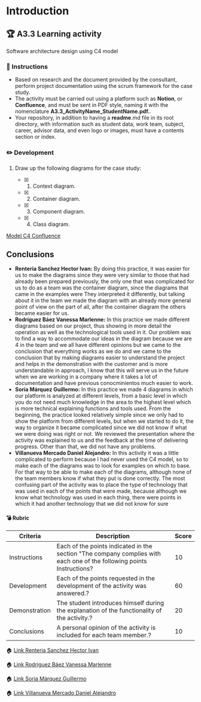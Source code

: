 # Introduction

## :trophy: A3.3 Learning activity

Software architecture design using C4 model

### :blue_book: Instructions

- Based on research and the document provided by the consultant, perform project documentation using the scrum framework for the case study.
- The activity must be carried out using a platform such as **Notion**, or **Confluence**, and must be sent in PDF style, naming it with the nomenclature **A3.3_ActivityName_StudentName.pdf.**.
- Your repository, in addition to having a **readme**.md file in its root directory, with information such as student data, work team, subject, career, advisor data, and even logo or images, must have a contents section or index.

### :pencil2: Development

1. Draw up the following diagrams for the case study:
   
   - [x] 1. Context diagram.
   - [x] 2. Container diagram.
   - [x] 3. Component diagram.
   - [x] 4. Class diagram.


[Model C4 Confluence](../PDF/Model-C4.pdf)


## Conclusions 
*  **Renteria Sanchez Hector Ivan:** By doing this practice, it was easier for us to make the diagrams since they were very similar to those that had already been prepared previously, the only one that was complicated for us to do as a team was the container diagram, since the diagrams that came in the examples were They interpreted it differently, but talking about it in the team we made the diagram with an already more general point of view on the part of all, after the container diagram the others became easier for us.
*  **Rodríguez Báez Vanessa Marlenne:** In this practice we made different diagrams based on our project, thus showing in more detail the operation as well as the technological tools used in it. Our problem was to find a way to accommodate our ideas in the diagram because we are 4 in the team and we all have different opinions but we came to the conclusion that everything works as we do and we came to the conclusion that by making diagrams easier to understand the project and helps in the demonstration with the customer and is more understandable in approach, I know that this will serve us in the future when we are working in a company where it takes a lot of documentation and have previous conocminientos much easier to work.
*  **Soria Márquez Guillermo:** In this practice we made 4 diagrams in which our platform is analyzed at different levels, from a basic level in which you do not need much knowledge in the area to the highest level which is more technical explaining functions and tools used. From the beginning, the practice looked relatively simple since we only had to show the platform from different levels, but when we started to do it, the way to organize it became complicated since we did not know if what we were doing was right or not. We reviewed the presentation where the activity was explained to us and the feedback at the time of delivering progress. Other than that, we did not have any problems.
*  **Villanueva Mercado Daniel Alejandro:** In this activity it was a little complicated to perform because I had never used the C4 model, so to make each of the diagrams was to look for examples on which to base. For that way to be able to make each of the diagrams, although none of the team members know if what they put is done correctly. The most confusing part of the activity was to place the type of technology that was used in each of the points that were made, because although we know what technology was used in each thing, there were points in which it had another technology that we did not know for sure

#### :bomb: Rubric

| Criteria     | Description                                                                                  | Score |
| ------------- | -------------------------------------------------------------------------------------------- | ------- |
| Instructions | Each of the points indicated in the section "The company complies with each one of the following points Instructions?            | 10      |  
| Development    | Each of the points requested in the development of the activity was answered.?     | 60      |
| Demonstration  | The student introduces himself during the explanation of the functionality of the activity.?            | 20      |
| Conclusions  | A personal opinion of the activity is included for each team member.? | 10      |

:house: [Link Renteria Sanchez Hector Ivan](https://github.com/IvanRenteria/Analisis-Avanzado-de-Software)

:house: [Link Rodríguez Báez Vanessa Marlenne](https://github.com/vanessamRodriguez/Analisis-Avanzado-de-Software)

:house: [Link Soria Márquez Guillermo](https://github.com/GuillermoSoria97/Analisis_Avanzado_de_Software)

:house: [Link Villanueva Mercado Daniel Alejandro](https://github.com/Dany305/Analisis-Avanzado-de-Software)